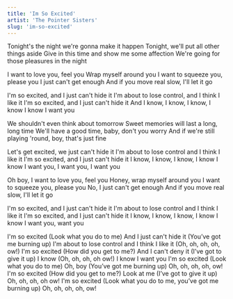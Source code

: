 ```yaml
---
title: 'Im So Excited'
artist: 'The Pointer Sisters'
slug: 'im-so-excited'
---
```


Tonight's the night we're gonna make it happen
Tonight, we'll put all other things aside
Give in this time and show me some affection
We're going for those pleasures in the night

I want to love you, feel you
Wrap myself around you
I want to squeeze you, please you
I just can't get enough
And if you move real slow, I'll let it go

I'm so excited, and I just can't hide it
I'm about to lose control, and I think I like it
I'm so excited, and I just can't hide it
And I know, I know, I know, I know
I know I want you

We shouldn't even think about tomorrow
Sweet memories will last a long, long time
We'll have a good time, baby, don't you worry
And if we're still playing 'round, boy, that's just fine

Let's get excited, we just can't hide it
I'm about to lose control and I think I like it
I'm so excited, and I just can't hide it
I know, I know, I know, I know
I know I want you, I want you, I want you

Oh boy, I want to love you, feel you
Honey, wrap myself around you
I want to squeeze you, please you
No, I just can't get enough
And if you move real slow, I'll let it go

I'm so excited, and I just can't hide it
I'm about to lose control and I think I like it
I'm so excited, and I just can't hide it
I know, I know, I know, I know
I know I want you, want you

I'm so excited (Look what you do to me)
And I just can't hide it (You’ve got me burning up)
I'm about to lose control and I think I like it (Oh, oh, oh, oh, ow!)
I'm so excited (How did you get to me?)
And I can't deny it (I’ve got to give it up)
I know (Oh, oh, oh, oh ow!)
I know I want you
I'm so excited (Look what you do to me)
Oh, boy (You’ve got me burning up)
Oh, oh, oh, oh, ow!
I'm so excited
(How did you get to me?)
Look at me (I’ve got to give it up)
Oh, oh, oh, oh ow!
I'm so excited
(Look what you do to me, you’ve got me burning up)
Oh, oh, oh, oh, ow!
